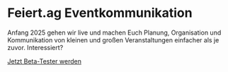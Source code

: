 # Feiert.ag Eventkommunikation

Anfang 2025 gehen wir live und machen Euch Planung, Organisation und Kommunikation von
kleinen und großen Veranstaltungen einfacher als je zuvor.
Interessiert?

[Jetzt Beta-Tester werden](mailto:beta@feiert.ag?subject=Bewerbung&nbsp;als&nbsp;Beta-Tester)
